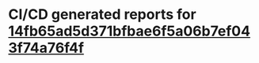 # CI/CD generated reports for [14fb65ad5d371bfbae6f5a06b7ef043f74a76f4f](https://github.com/hydephp/develop/commit/14fb65ad5d371bfbae6f5a06b7ef043f74a76f4f)
